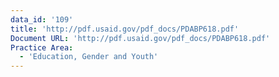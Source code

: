 ```yaml
---
data_id: '109'
title: 'http://pdf.usaid.gov/pdf_docs/PDABP618.pdf'
Document URL: 'http://pdf.usaid.gov/pdf_docs/PDABP618.pdf'
Practice Area:
  - 'Education, Gender and Youth'
---
```

